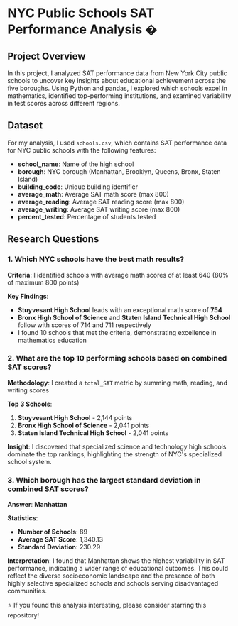 # NYC Public Schools SAT Performance Analysis �


## Project Overview

In this project, I analyzed SAT performance data from New York City public schools to uncover key insights about educational achievement across the five boroughs. Using Python and pandas, I explored which schools excel in mathematics, identified top-performing institutions, and examined variability in test scores across different regions.

## Dataset

For my analysis, I used `schools.csv`, which contains SAT performance data for NYC public schools with the following features:

- **school_name**: Name of the high school
- **borough**: NYC borough (Manhattan, Brooklyn, Queens, Bronx, Staten Island)
- **building_code**: Unique building identifier
- **average_math**: Average SAT math score (max 800)
- **average_reading**: Average SAT reading score (max 800)
- **average_writing**: Average SAT writing score (max 800)
- **percent_tested**: Percentage of students tested

## Research Questions

### 1. Which NYC schools have the best math results?

**Criteria**: I identified schools with average math scores of at least 640 (80% of maximum 800 points)

**Key Findings**:
- **Stuyvesant High School** leads with an exceptional math score of **754**
- **Bronx High School of Science** and **Staten Island Technical High School** follow with scores of 714 and 711 respectively
- I found 10 schools that met the criteria, demonstrating excellence in mathematics education

### 2. What are the top 10 performing schools based on combined SAT scores?

**Methodology**: I created a `total_SAT` metric by summing math, reading, and writing scores

**Top 3 Schools**:
1. **Stuyvesant High School** - 2,144 points
2. **Bronx High School of Science** - 2,041 points
3. **Staten Island Technical High School** - 2,041 points

**Insight**: I discovered that specialized science and technology high schools dominate the top rankings, highlighting the strength of NYC's specialized school system.

### 3. Which borough has the largest standard deviation in combined SAT scores?

**Answer**: **Manhattan**

**Statistics**:
- **Number of Schools**: 89
- **Average SAT Score**: 1,340.13
- **Standard Deviation**: 230.29

**Interpretation**: I found that Manhattan shows the highest variability in SAT performance, indicating a wider range of educational outcomes. This could reflect the diverse socioeconomic landscape and the presence of both highly selective specialized schools and schools serving disadvantaged communities.

⭐ If you found this analysis interesting, please consider starring this repository!
